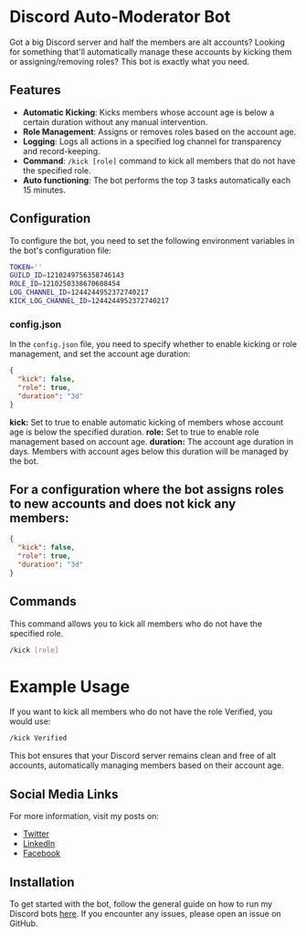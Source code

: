# Discord Auto-Moderator Bot

Got a big Discord server and half the members are alt accounts? Looking for something that'll automatically manage these accounts by kicking them or assigning/removing roles? This bot is exactly what you need.

## Features

- **Automatic Kicking**: Kicks members whose account age is below a certain duration without any manual intervention.
- **Role Management**: Assigns or removes roles based on the account age.
- **Logging**: Logs all actions in a specified log channel for transparency and record-keeping.
- **Command**: `/kick [role]` command to kick all members that do not have the specified role.
- **Auto functioning**: The bot performs the top 3 tasks automatically each 15 minutes.

## Configuration

To configure the bot, you need to set the following environment variables in the bot's configuration file:

```bash
TOKEN=''
GUILD_ID=1210249756358746143
ROLE_ID=1210250338670608454
LOG_CHANNEL_ID=1244244952372740217
KICK_LOG_CHANNEL_ID=1244244952372740217
```

### config.json

In the `config.json` file, you need to specify whether to enable kicking or role management, and set the account age duration:

```json
{
  "kick": false,
  "role": true,
  "duration": "3d"
}
```

**kick:** Set to true to enable automatic kicking of members whose account age is below the specified duration.
**role:** Set to true to enable role management based on account age.
**duration:** The account age duration in days. Members with account ages below this duration will be managed by the bot.

## For a configuration where the bot assigns roles to new accounts and does not kick any members:

```json
{
  "kick": false,
  "role": true,
  "duration": "3d"
}
```

## Commands

This command allows you to kick all members who do not have the specified role.

```bash
/kick [role]
```

# Example Usage

If you want to kick all members who do not have the role Verified, you would use:

```bash
/kick Verified
```

This bot ensures that your Discord server remains clean and free of alt accounts, automatically managing members based on their account age.

## Social Media Links

For more information, visit my posts on:

- [Twitter](https://twitter.com/bilal_the_dev/status/1768520539155427707)
- [LinkedIn](https://www.linkedin.com/feed/update/urn:li:share:7174285804301651968/)
- [Facebook](https://www.facebook.com/permalink.php?story_fbid=pfbid02mXhoPTEx5YKmfP7Rzrnc2UbN12bufduivhfZSwm3Bp2A68gN3fKsDDpanCw3hL3Ul&id=61556182875591&__cft__[0]=AZXUVu8H3vFm8-mKrqog67-gftIXT58S3ewE0NZ0to1UuNNz7gmxc26Af8y_IaQYQVcxkORN1NFp0tRndFczCW55M7hv7gp5YWWIJKX9OZK_Ww&__tn__=%2CO%2CP-R)

## Installation

To get started with the bot, follow the general guide on how to run my Discord bots [here](https://github.com/bilal-the-dev/How-to-run-my-discord-bots). If you encounter any issues, please open an issue on GitHub.
